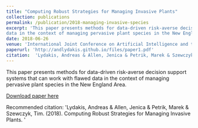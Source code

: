 ```yaml
---
title: "Computing Robust Strategies for Managing Invasive Plants"
collection: publications
permalink: /publication/2018-managing-invasive-species
excerpt: 'This paper presents methods for data-driven risk-averse decision support systems that can work with flawed
data in the context of managing pervasive plant species in the New England Area.'
date: 2018-06-26
venue: 'International Joint Conference on Artificial Intelligence and the European Conference on Artificial Intelligence'
paperurl: 'http://andlydakis.github.io/files/paper1.pdf'
citation:  'Lydakis, Andreas & Allen, Jenica & Petrik, Marek & Szewczyk, Tim. (2018). Computing Robust Strategies for Managing Invasive Plants.' 
---
```

This paper presents methods for data-driven risk-averse decision support systems that can work with flawed
data in the context of managing pervasive plant species in the New England Area.

[Download paper here](http://andlydakis.github.io/files/paper1.pdf)

Recommended citation: 'Lydakis, Andreas & Allen, Jenica & Petrik, Marek & Szewczyk, Tim. (2018). Computing Robust Strategies for Managing Invasive Plants. '

